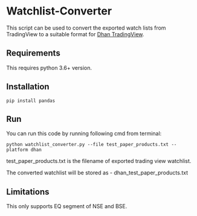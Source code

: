 # Watchlist-Converter
This script can be used to convert the exported watch lists from TradingView to a suitable format for [Dhan TradingView](https://dhan.co/).

## Requirements 
This requires python 3.6+ version.
## Installation
```
pip install pandas
```
## Run
You can run this code by running following cmd from terminal:
```
python watchlist_converter.py --file test_paper_products.txt --platform dhan
```
test_paper_products.txt is the filename of exported trading view watchlist. 

The converted watchlist will be stored as - dhan_test_paper_products.txt

## Limitations
This only supports EQ segment of NSE and BSE.
